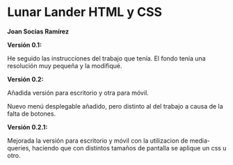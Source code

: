 # Lunar Lander HTML y CSS

**Joan Socias Ramírez**

**Versión 0.1:**

He seguido las instrucciones del trabajo que tenía.
El fondo tenía una resolución muy pequeña y la modifiqué.

**Versión 0.2:**

Añadida versión para escritorio y otra para móvil.

Nuevo menú desplegable añadido, pero distinto al del trabajo a causa de la falta de botones.

**Versión 0.2.1:**

Mejorada la versión para escritorio y móvil con la utilizacion de media-queries, haciendo que con distintos tamaños de pantalla se aplique un css u otro.


